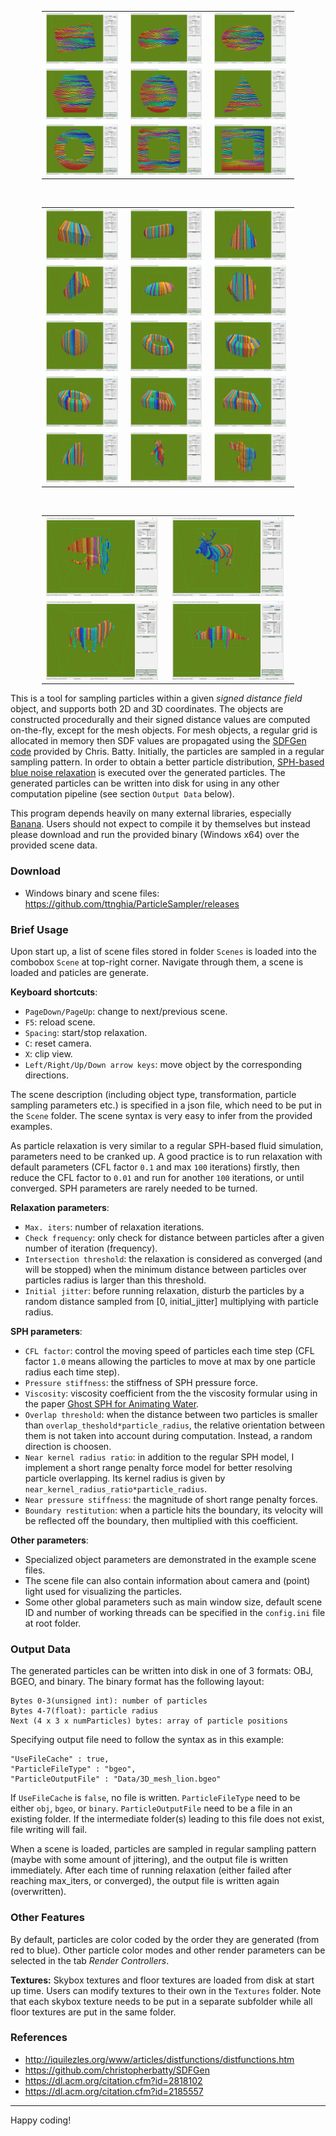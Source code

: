 <p align="center">
<table style="border-collapse: collapse; border: none; width: 80%; margin-left:10%; margin-right:10%">
<tr>
<td><img src="Screenshots/2D_box.png" alt="A screenshot of the program" style="width: 95%;"/></td>
<td><img src="Screenshots/2D_capsule.png" alt="A screenshot of the program" style="width: 95%;"/></td>
<td><img src="Screenshots/2D_ellipsoid.png" alt="A screenshot of the program" style="width: 95%;"/></td>
</tr>
<tr>
<td><img src="Screenshots/2D_hexagon.png" alt="A screenshot of the program" style="width: 95%;"/></td>
<td><img src="Screenshots/2D_sphere.png" alt="A screenshot of the program" style="width: 95%;"/></td>
<td><img src="Screenshots/2D_triangle.png" alt="A screenshot of the program" style="width: 95%;"/></td>
</tr>
<tr>
<td><img src="Screenshots/2D_torus.png" alt="A screenshot of the program" style="width: 95%;"/></td>
<td><img src="Screenshots/2D_torus88.png" alt="A screenshot of the program" style="width: 95%;"/></td>
<td><img src="Screenshots/2D_torusInfInf.png" alt="A screenshot of the program" style="width: 95%;"/></td>
</tr>
</table>
<br/>
<table style="border-collapse: collapse; border: none; width: 80%; margin-left:10%; margin-right:10%">
<tr>
<td><img src="Screenshots/3D_box.png" alt="A screenshot of the program" style="width: 95%;"/></td>
<td><img src="Screenshots/3D_capsule.png" alt="A screenshot of the program" style="width: 95%;"/></td>
<td><img src="Screenshots/3D_cone.png" alt="A screenshot of the program" style="width: 95%;"/></td>
</tr>
<tr>
<td><img src="Screenshots/3D_cylinder.png" alt="A screenshot of the program" style="width: 95%;"/></td>
<td><img src="Screenshots/3D_ellipsoid.png" alt="A screenshot of the program" style="width: 95%;"/></td>
<td><img src="Screenshots/3D_hexagonal_prism.png" alt="A screenshot of the program" style="width: 95%;"/></td>
</tr>
<tr>
<td><img src="Screenshots/3D_sphere.png" alt="A screenshot of the program" style="width: 95%;"/></td>
<td><img src="Screenshots/3D_torus.png" alt="A screenshot of the program" style="width: 95%;"/></td>
<td><img src="Screenshots/3D_torus2inf.png" alt="A screenshot of the program" style="width: 95%;"/></td>
</tr>
<tr>
<td><img src="Screenshots/3D_torus28.png" alt="A screenshot of the program" style="width: 95%;"/></td>
<td><img src="Screenshots/3D_torus88.png" alt="A screenshot of the program" style="width: 95%;"/></td>
<td><img src="Screenshots/3D_torusinfinf.png" alt="A screenshot of the program" style="width: 95%;"/></td>
</tr>
<tr>
<td><img src="Screenshots/3D_triangular_prism.png" alt="A screenshot of the program" style="width: 95%;"/></td>
<td><img src="Screenshots/3D_mesh_bear.png" alt="A screenshot of the program" style="width: 95%;"/></td>
<td><img src="Screenshots/3D_mesh_bunny.png" alt="A screenshot of the program" style="width: 95%;"/></td>
</tr>
</table>
<br/>
<table style="border-collapse: collapse; border: none; width: 80%; margin-left:10%; margin-right:10%">
<tr>
<td><img src="Screenshots/3D_mesh_dragon.png" alt="A screenshot of the program" style="width: 95%;"/></td>
<td><img src="Screenshots/3D_mesh_elk.png" alt="A screenshot of the program" style="width: 95%;"/></td>
</tr>
<tr>
<td><img src="Screenshots/3D_mesh_lion.png" alt="A screenshot of the program" style="width: 95%;"/></td>
<td><img src="Screenshots/3D_mesh_tricertp.png" alt="A screenshot of the program" style="width: 95%;"/></td>
</tr>
</table>
</p>


This is a tool for sampling particles within a given *signed distance field* object, and supports both 2D and 3D coordinates. The objects are constructed procedurally and their signed distance values are computed on-the-fly, except for the mesh objects. For mesh objects, a regular grid is allocated in memory then SDF values are propagated using the [SDFGen code](https://github.com/christopherbatty/SDFGen) provided by Chris. Batty. Initially, the particles are sampled in a regular sampling pattern. In order to obtain a better particle distribution, [SPH-based blue noise relaxation](https://dl.acm.org/citation.cfm?id=2818102) is executed over the generated particles. The generated particles can be written into disk for using in any other computation pipeline (see section `Output Data` below).

This program depends heavily on many external libraries, especially [Banana](https://github.com/ttnghia/Banana). Users should not expect to compile it by themselves but instead please download and run the provided binary (Windows x64) over the provided scene data.



### Download

* Windows binary and scene files: https://github.com/ttnghia/ParticleSampler/releases



### Brief Usage

Upon start up, a list of scene files stored in folder `Scenes` is loaded into the combobox `Scene` at top-right corner. Navigate through them, a scene is loaded and paticles are generate.

**Keyboard shortcuts**:
* `PageDown/PageUp`: change to next/previous scene.
* `F5`: reload scene.
* `Spacing`: start/stop relaxation.
* `C`: reset camera.
* `X`: clip view.
* `Left/Right/Up/Down arrow keys`: move object by the corresponding directions.


The scene description (including object type, transformation, particle sampling parameters etc.) is specified in a json file, which need to be put in the `Scene` folder. The scene syntax is very easy to infer from the provided examples.

As particle relaxation is very similar to a regular SPH-based fluid simulation, parameters need to be cranked up. A good practice is to run relaxation with default parameters (CFL factor `0.1` and max `100` iterations) firstly, then reduce the CFL factor to `0.01` and run for another `100` iterations, or until converged. SPH parameters are rarely needed to be turned.

**Relaxation parameters**:
* `Max. iters`: number of relaxation iterations.
* `Check frequency`: only check for distance between particles after a given number of iteration (frequency).
* `Intersection threshold`: the relaxation is considered as converged (and will be stopped) when the minimum distance between particles over particles radius is larger than this threshold.
* `Initial jitter`: before running relaxation, disturb the particles by a random distance sampled from [0, initial_jitter] multiplying with particle radius.

**SPH parameters**:
* `CFL factor`: control the moving speed of particles each time step (CFL factor `1.0` means allowing the particles to move at max by one particle radius each time step).
* `Pressure stiffness`: the stiffness of SPH pressure force.
* `Viscosity`: viscosity coefficient from the the viscosity formular using in the paper [Ghost SPH for Animating Water](https://dl.acm.org/citation.cfm?id=2185557).
* `Overlap threshold`: when the distance between two particles is smaller than `overlap_theshold*particle_radius`, the relative orientation between them is not taken into account during computation. Instead, a random direction is choosen.
* `Near kernel radius ratio`: in addition to the regular SPH model, I implement a short range penalty force model for better resolving particle overlapping. Its kernel radius is given by `near_kernel_radius_ratio*particle_radius`.
* `Near pressure stiffness`: the magnitude of short range penalty forces.
* `Boundary restitution`: when a particle hits the boundary, its velocity will be reflected off the boundary, then multiplied with this coefficient.

**Other parameters**:
* Specialized object parameters are demonstrated in the example scene files.
* The scene file can also contain information about camera and (point) light used for visualizing the particles.
* Some other global parameters such as main window size, default scene ID and number of working threads can be specified in the `config.ini` file at root folder.



### Output Data

The generated particles can be written into disk in one of 3 formats: OBJ, BGEO, and binary. The binary format has the following layout:
```
Bytes 0-3(unsigned int): number of particles
Bytes 4-7(float): particle radius
Next (4 x 3 x numParticles) bytes: array of particle positions
```

Specifying output file need to follow the syntax as in this example:
```
"UseFileCache" : true,
"ParticleFileType" : "bgeo",
"ParticleOutputFile" : "Data/3D_mesh_lion.bgeo"
```

If `UseFileCache` is `false`, no file is written. `ParticleFileType` need to be either `obj`, `bgeo`, or `binary`. `ParticleOutputFile` need to be a file in an existing folder. If the intermediate folder(s) leading to this file does not exist, file writing will fail.

When a scene is loaded, particles are sampled in regular sampling pattern (maybe with some amount of jittering), and the output file is written immediately. After each time of running relaxation (either failed after reaching max_iters, or converged), the output file is written again (overwritten).



### Other Features

By default, particles are color coded by the order they are generated (from red to blue). Other particle color modes and other render parameters can be selected in the tab *Render Controllers*. 

**Textures:** Skybox textures and floor textures are loaded from disk at start up time. Users can modify textures to their own in the `Textures` folder. Note that each skybox texture needs to be put in a separate subfolder while all floor textures are put in the same folder.



### References

* http://iquilezles.org/www/articles/distfunctions/distfunctions.htm
* https://github.com/christopherbatty/SDFGen
* https://dl.acm.org/citation.cfm?id=2818102
* https://dl.acm.org/citation.cfm?id=2185557



---
Happy coding!